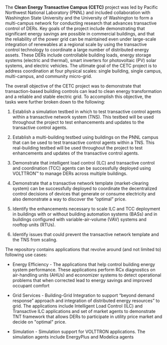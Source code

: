 The **Clean Energy Transactive Campus (CETC)** project was led by Pacific Northwest 
National Laboratory (PNNL) and included collaboration with Washington State 
University and the University of Washington to form a multi-campus network for 
conducting research that advances transactive control of DERs. Key goals of the 
project include demonstrating that significant energy savings are possible in 
commercial buildings, and that the reliability of the power grid can be maintained 
even under large-scale integration of renewables at a regional scale by using the 
transactive control technology to coordinate a large number of distributed energy 
assets. These DERs include controllable building loads, energy storage systems 
(electric and thermal), smart inverters for photovoltaic (PV) solar systems, and 
electric vehicles. The ultimate goal of the CETC project is to address coordination 
at four physical scales: single building, single campus, multi-campus, and community 
micro-grid.

The overall objective of the CETC project was to demonstrate that transaction-based 
building controls can lead to clean energy transformation and a reliable and stable
 electric grid. To accomplish this objective, the tasks were further broken down to 
 the following:

1. Establish a simulation testbed in which to test transactive control agents within a transactive network system (TNS). This testbed will be used throughout the project to test enhancements and updates to the transactive control agents.

2. Establish a multi-building testbed using buildings on the PNNL campus that can be used to test transactive control agents within a TNS. This real-building testbed will be used throughout the project to test enhancements and updates of the transactive control agents.

3. Demonstrate that intelligent load control (ILC) and transactive control and coordination (TCC) agents can be successfully deployed using VOLTTRON™ to manage DERs across multiple buildings.

4. Demonstrate that a transactive network template (market-clearing system) can be successfully deployed to coordinate the decentralized control decisions of devices that generate or consume electricity and also demonstrate a way to discover the “optimal” price.

5. Identify the enhancements necessary to scale ILC and TCC deployment in buildings with or without building automation systems (BASs) and in buildings configured with variable-air-volume (VAV) systems and rooftop units (RTUs).

6. Identify issues that could prevent the transactive network template and the TNS from scaling.


The repository contains applications that revolve around (and not limited to) following use cases:

- Energy Efficiency - The applications that help control building energy system performance. These applications perform RCx diagnostics on 
air-handling units (AHUs) and economizer systems to detect operational problems that when corrected lead to energy 
savings and improved occupant comfort

- Grid Services - Building-Grid Integration to support “beyond demand response” approach and integration of distributed energy resources” to grid. 
The applications include Intelligent Load Control (ILC) and Transactive ILC applications and set of market agents to demonstrate TNT framework that 
allows DERs to participate in utility price market and decide on "optimal" price.

- Simulation - Simulation support for VOLTTRON applications. The simulation agents include EnergyPlus and Modelica agents


